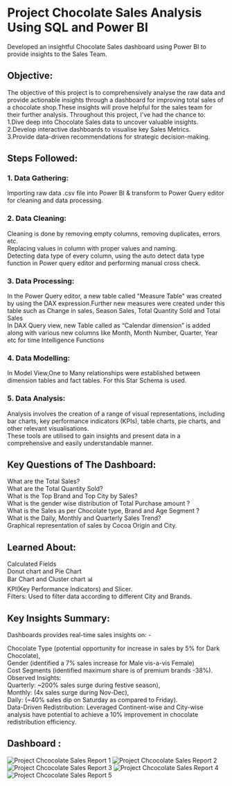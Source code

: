 # Project Chocolate Sales Analysis Using SQL and Power BI
Developed an insightful Chocolate Sales dashboard using Power BI to provide insights to the Sales Team.

## Objective:
The objective of this project is to comprehensively analyse the raw data and provide actionable insights through a dashboard for improving total sales of a chocolate shop.These  insights will prove helpful for the sales team for their further analysis.
Throughout this project, I've had the chance to:<br />
  1.Dive deep into Chocolate Sales data to uncover valuable insights. <br />
  2.Develop interactive dashboards to visualise key Sales Metrics.<br />
  3.Provide data-driven recommendations for strategic decision-making.

## Steps Followed:
### 1. Data Gathering:
Importing raw data .csv file into Power BI & transform to Power Query editor for cleaning and data processing.
### 2. Data Cleaning:
Cleaning is done by removing empty columns, removing duplicates, errors etc.<br />
Replacing values in column with proper values and naming.<br />
Detecting data type of every column, using the auto detect data type function in Power query editor and performing manual cross check.
### 3. Data Processing:
In the Power Query editor, a new table called "Measure Table" was created  by using the DAX expression.Further new measures were created under this table such as Change in sales, Season Sales, Total Quantity Sold and Total Sales<br />
 In DAX Query view, new Table called as “Calendar dimension” is added along with various new columns like Month, Month Number, Quarter, Year etc for time Intelligence Functions
### 4. Data Modelling:
 In Model View,One to Many relationships were established between dimension tables and fact tables. For this Star Schema is used.
### 5. Data Analysis:
Analysis involves the creation of a range of visual representations, including bar charts, key performance indicators (KPIs), table charts, pie charts, and other relevant visualisations.<br />
These tools are utilised to gain insights and present data in a comprehensive and easily understandable manner.

## Key Questions of The Dashboard:
What are the Total Sales?<br />
What are the Total Quantity Sold?<br />
What is the Top Brand and Top City by Sales?<br />
What is the gender wise distribution of Total Purchase amount ?<br />
What is the Sales as per Chocolate type, Brand and Age Segment ?<br />
What is the Daily, Monthly and Quarterly Sales Trend?<br />
Graphical representation of sales by Cocoa Origin and City.<br />
## Learned About:
Calculated Fields<br />
Donut chart and Pie Chart<br />
Bar Chart and Cluster chart 📊<br />
KPI(Key Performance Indicators) and Slicer.<br />
Filters: Used to filter data according to different City and Brands.<br />

## Key Insights Summary:
Dashboards provides real-time sales insights on: - <br />

Chocolate Type (potential opportunity for increase in sales by 5% for Dark Chocolate), <br />
Gender (identified a 7% sales increase for Male vis-a-vis Female) <br />
Cost Segments (identified maximum share is of premium brands -38%).<br />
Observed Insights: <br />
Quarterly: ~200% sales surge during festive season), <br />
Monthly: (4x sales surge during Nov-Dec),<br />
 Daily: (~40% sales dip on Saturday as compared to Friday).<br />
Data-Driven Redistribution: Leveraged Continent-wise and City-wise analysis have potential to achieve a 10% improvement in chocolate redistribution efficiency.<br />

## Dashboard :
![Project Chcocolate Sales Report 1](https://github.com/shripadk1999/Project_Chocolate_Sales_Analysis_Using_Power_BI/assets/161477229/670be508-c8b7-4522-857c-3d57f41ace8d)
![Project Chcocolate Sales Report 2](https://github.com/shripadk1999/Project_Chocolate_Sales_Analysis_Using_Power_BI/assets/161477229/a3ced28e-0a81-46f8-83cd-7088a62a87e3)
![Project Chcocolate Sales Report 3](https://github.com/shripadk1999/Project_Chocolate_Sales_Analysis_Using_Power_BI/assets/161477229/9de53097-1339-48ee-b7c0-d72ca3025d5f)
![Project Chcocolate Sales Report 4](https://github.com/shripadk1999/Project_Chocolate_Sales_Analysis_Using_Power_BI/assets/161477229/e3834c72-c4b7-4792-9650-23570bb53700)
![Project Chcocolate Sales Report 5](https://github.com/shripadk1999/Project_Chocolate_Sales_Analysis_Using_Power_BI/assets/161477229/023b9cd2-2f0f-4f60-b736-019ddaf942d8)

